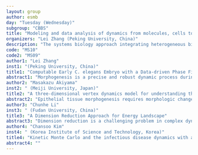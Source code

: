 ```yaml
---
layout: group
author: esmb
day: "Tuesday (Wednesday)"
subgroup: "CBBS"
title: "Modeling and data analysis of dynamics from molecules, cells to populations"
organizers: "Lei Zhang (Peking University, China)"
description: "The systems biology approach integrating heterogeneous biological data in quantitative mathematical models has promised to facilitate the comprehensive understanding of complex biological systems. This A3 (China-Japan-Korea) minisymposium is to bring together asian mathematicians working in the field of mathematical modeling and data analysis of dynamic phenomena at all kinds of levels on molecules, cells to populations."
code: "MS10"
code2: "MS09"
author1: "Lei Zhang"
inst1: "(Peking University, China)"
title1: "Computable Early C. elegans Embryo with a Data-driven Phase Field Model"
abstract1: "Morphogenesis is a precise and robust dynamic process during metazoan embryogenesis consisting of both cell proliferation and cell migration. However, unlike the progress in discovering molecular activity that regulate morphogenesis, general and extensible in silico model based on cell-level interaction has not been well established yet, especially for comprehensive reconstruction and prediction on morphological features observed in live embryo (e.g., cell shape, cell-cell contact relationship). In this talk, using Caenorhabditis elegans as model animal, we present a data-driven phase field model to simulate the morphogenesis procedure within a confined compressed eggshell. We first collected three-dimensional time-lapse (4D) cellular morphological information from the in vivo imaging experiments. Based on the developmental properties obtained, we not only successfully reconstructed the evolution of cell location, cell morphology and cell-cell contact relationship observed in real embryo, but also provided mechanical perspectives on several significant developmental events such as Wnt signaling from P2 to EMS, establishment of the three orthogonal body axes and spatial robustness against external compression."
author2: "Masakazu Akiyama"
inst2: " (Meiji University, Japan)"
title2: "A three-dimensional vertex dynamics model for understanding the twisting phenomenon of the hindgut of Drosophila"
abstract2: "Epithelial tissue morphogenesis requires morphologic changes such as migration or deformation of individual epithelial cells constituting the tissue. To reveal 3D morphologic changes of the cells contributing to the tissue deformation, we constructed a 3D vertex dynamics model in which the hindgut epithelial cells were represented by hexagonal cylinders. Numerical simulations suggested that twisting of individual cells along apico-basal axes can induce the directional tube twist. To see whether the cell twisting predicted by the simulation occurs in vivo, we quantified the cell shape change using time-lapse imaging of the whole hindgut. As a result, the hindgut epithelial cells directionally twist before and during the twisting."
author3: "Chunhe Li"
inst3: " (Fudan University, China)"
title3: "A Dimension Reduction Approach for Energy Landscape"
abstract3: "Dimension reduction is a challenging problem in complex dynamical systems. We propose a dimension reduction approach of landscape (DRL) for complex dynamical systems, by mapping a high-dimensional system on a low-dimensional energy landscape. The DRL approach is applied to three biological networks, which validates that new reduced dimensions preserve the major information of stability and transition of original high-dimensional systems. The consistency of barrier heights calculated from the low-dimensional landscape and transition actions calculated from the high-dimensional system further shows that the landscape after dimension reduction can quantify the global stability of the system. The epithelial-mesenchymal transitions (EMT) and abnormal metabolism are two hallmarks of cancers. With the DRL approach, a quadrastable landscape for EMT-metabolism network is identified, including epithelial (E), abnormal metabolic (A), hybrid E/M (H), and mesenchymal (M) cell states. The quantified energy landscape and kinetic transition paths suggest that for the EMT process the cells at E state need to first change their metabolism, then enter the M state. This work proposes a general framework for the dimension reduction of a stochastic dynamical system, and advances the mechanistic understanding of the underlying relationship between EMT and cellular metabolism."
author4: "Chansoo Kim"
inst4: " (Korea Institute of Science and Technology, Korea)"
title4: "Kinetic Monte Carlo and the infectious disease dynamics with age and region"
abstract4: ""
---
```

